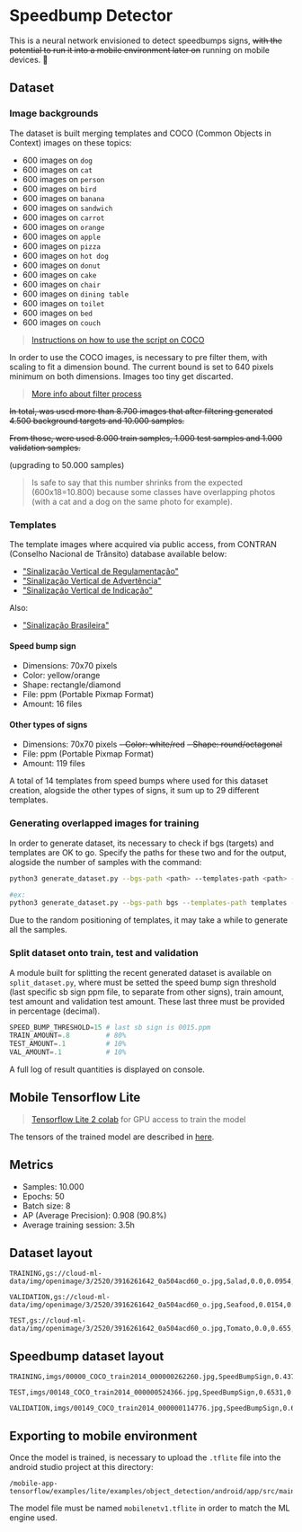# Speedbump Detector

This is a neural network envisioned to detect speedbumps signs, ~~with the potential to run it into a mobile environment later on~~ running on mobile devices. 🥳

## Dataset

### Image backgrounds

The dataset is built merging templates and COCO (Common Objects in Context) images on these topics:

- 600 images on `dog`
- 600 images on `cat`
- 600 images on `person`
- 600 images on `bird`
- 600 images on `banana`
- 600 images on `sandwich`
- 600 images on `carrot`
- 600 images on `orange`
- 600 images on `apple`
- 600 images on `pizza`
- 600 images on `hot dog`
- 600 images on `donut`
- 600 images on `cake`
- 600 images on `chair`
- 600 images on `dining table`
- 600 images on `toilet`
- 600 images on `bed`
- 600 images on `couch`

> [Instructions on how to use the script on COCO](/script_coco/COCO_GETTING_STARTED.md)

In order to use the COCO images, is necessary to pre filter them, with scaling to fit a dimension bound. The current bound is set to 640 pixels minimum on both dimensions. Images too tiny get discarted.

> [More info about filter process](/dataset_mobile/FILTER.md)

~~In total, was used more than 8.700 images that after filtering generated 4.500 background targets and 10.000 samples.~~

~~From those, were used 8.000 train samples, 1.000 test samples and 1.000 validation samples.~~

(upgrading to 50.000 samples)

> Is safe to say that this number shrinks from the expected (600x18=10.800) because some classes have overlapping photos (with a cat and a dog on the same photo for example).

### Templates

The template images where acquired via public access, from CONTRAN (Conselho Nacional de Trânsito) database available below:

- ["Sinalização Vertical de Regulamentação"](https://www.gov.br/infraestrutura/pt-br/assuntos/transito/arquivos-senatran/docs/copy_of___01___MBST_Vol._I___Sin._Vert._Regulamentacao_F.pdf)
- ["Sinalização Vertical de Advertência"](https://www.gov.br/infraestrutura/pt-br/assuntos/transito/arquivos-senatran/docs/copy_of___02___MBST_Vol._II___Sin._Vert._Advertencia.pdf)
- ["Sinalização Vertical de Indicação"](https://www.gov.br/infraestrutura/pt-br/assuntos/transito/arquivos-senatran/docs/copy_of___03___MBST_Vol._III___Sin._Vert._Indicacao.pdf)

Also:

- ["Sinalização Brasileira"](https://pt.wikipedia.org/wiki/Sinaliza%C3%A7%C3%A3o_de_tr%C3%A2nsito_no_Brasil)

#### Speed bump sign

- Dimensions: 70x70 pixels
- Color: yellow/orange
- Shape: rectangle/diamond
- File: ppm (Portable Pixmap Format)
- Amount: 16 files

#### Other types of signs

- Dimensions: 70x70 pixels
~~- Color: white/red~~
~~- Shape: round/octagonal~~
- File: ppm (Portable Pixmap Format)
- Amount: 119 files

A total of 14 templates from speed bumps where used for this dataset creation, alogside the other types of signs, it sum up to 29 different templates.

### Generating overlapped images for training

In order to generate dataset, its necessary to check if bgs (targets) and templates are OK to go. Specify the paths for these two and for the output, alogside the number of samples with the command:

```bash
python3 generate_dataset.py --bgs-path <path> --templates-path <path> --out-path <path> --total-images <number>

#ex:
python3 generate_dataset.py --bgs-path bgs --templates-path templates --out-path output --total-images 1500
```

Due to the random positioning of templates, it may take a while to generate all the samples.

### Split dataset onto train, test and validation

A module built for splitting the recent generated dataset is available on `split_dataset.py`, where must be setted the speed bump sign threshold (last specific sb sign ppm file, to separate from other signs), train amount, test amount and validation test amount. These last three must be provided in percentage (decimal).

```py
SPEED_BUMP_THRESHOLD=15 # last sb sign is 0015.ppm
TRAIN_AMOUNT=.8         # 80%
TEST_AMOUNT=.1          # 10%
VAL_AMOUNT=.1           # 10%
```

A full log of result quantities is displayed on console.

## Mobile Tensorflow Lite

> [Tensorflow Lite 2 colab](https://colab.research.google.com/drive/1D2elywD2a8bsWZPGSxYv3RZKiP_h1jLR#scrollTo=Gb7qyhNL1yWt) for GPU access to train the model

The tensors of the trained model are described in [here](tensors_details_10k_model.py).

## Metrics

- Samples: 10.000
- Epochs: 50
- Batch size: 8
- AP (Average Precision): 0.908 (90.8%)
- Average training session: 3.5h

## Dataset layout

```
TRAINING,gs://cloud-ml-data/img/openimage/3/2520/3916261642_0a504acd60_o.jpg,Salad,0.0,0.0954,,,0.977,0.957,,
```

```
VALIDATION,gs://cloud-ml-data/img/openimage/3/2520/3916261642_0a504acd60_o.jpg,Seafood,0.0154,0.1538,,,1.0,0.802,,
```

```
TEST,gs://cloud-ml-data/img/openimage/3/2520/3916261642_0a504acd60_o.jpg,Tomato,0.0,0.655,,,0.231,0.839,,
```

## Speedbump dataset layout

```
TRAINING,imgs/00000_COCO_train2014_000000262260.jpg,SpeedBumpSign,0.4375,0.1007,,,0.5453,0.2623,,
```

```
TEST,imgs/00148_COCO_train2014_000000524366.jpg,SpeedBumpSign,0.6531,0.0000,,,0.7844,0.1944,,
```

```
VALIDATION,imgs/00149_COCO_train2014_000000114776.jpg,SpeedBumpSign,0.6813,0.3167,,,0.7516,0.4104,,
```

## Exporting to mobile environment

Once the model is trained, is necessary to upload the `.tflite` file into the android studio project at this directory:

```
/mobile-app-tensorflow/examples/lite/examples/object_detection/android/app/src/main/assets
```

The model file must be named `mobilenetv1.tflite` in order to match the ML engine used.
